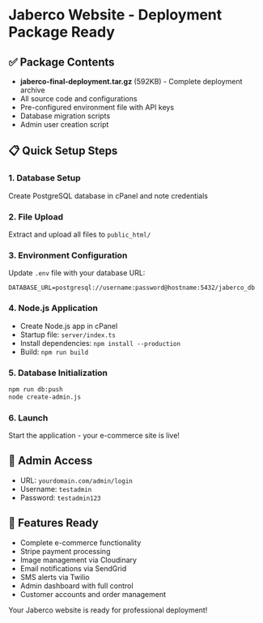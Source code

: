 # Jaberco Website - Deployment Package Ready

## ✅ Package Contents
- **jaberco-final-deployment.tar.gz** (592KB) - Complete deployment archive
- All source code and configurations
- Pre-configured environment file with API keys
- Database migration scripts
- Admin user creation script

## 📋 Quick Setup Steps

### 1. Database Setup
Create PostgreSQL database in cPanel and note credentials

### 2. File Upload
Extract and upload all files to `public_html/`

### 3. Environment Configuration
Update `.env` file with your database URL:
```
DATABASE_URL=postgresql://username:password@hostname:5432/jaberco_db
```

### 4. Node.js Application
- Create Node.js app in cPanel
- Startup file: `server/index.ts`
- Install dependencies: `npm install --production`
- Build: `npm run build`

### 5. Database Initialization
```bash
npm run db:push
node create-admin.js
```

### 6. Launch
Start the application - your e-commerce site is live!

## 🔑 Admin Access
- URL: `yourdomain.com/admin/login`
- Username: `testadmin`
- Password: `testadmin123`

## 🔧 Features Ready
- Complete e-commerce functionality
- Stripe payment processing
- Image management via Cloudinary
- Email notifications via SendGrid
- SMS alerts via Twilio
- Admin dashboard with full control
- Customer accounts and order management

Your Jaberco website is ready for professional deployment!
